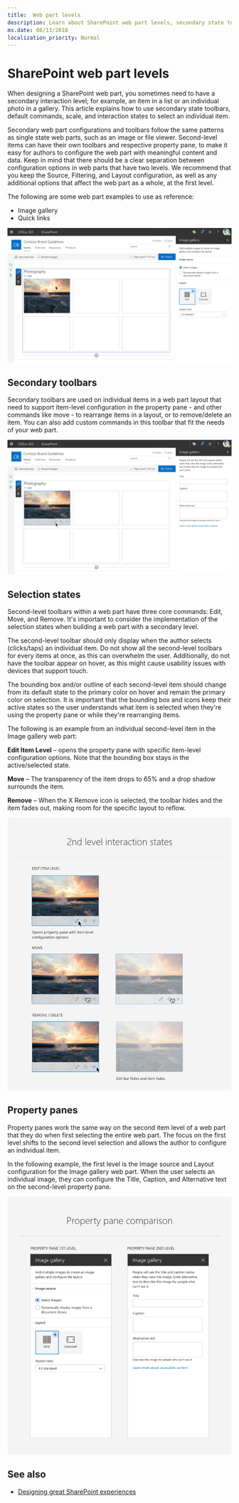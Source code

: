 ```yaml
---
title:  Web part levels
description: Learn about SharePoint web part levels, secondary state toolbars, and the selection model.
ms.date: 08/13/2018
localization_priority: Normal
---
```


# SharePoint web part levels

When designing a SharePoint web part, you sometimes need to have a secondary interaction level; for example, an item in a list or an individual photo in a gallery. This article explains how to use secondary state toolbars, default commands, scale, and interaction states to select an individual item.

Secondary web part configurations and toolbars follow the same patterns as single state web parts, such as an image or file viewer. Second-level items can have their own toolbars and respective property pane, to make it easy for authors to configure the web part with meaningful content and data. Keep in mind that there should be a clear separation between configuration options in web parts that have two levels. We recommend that you keep the Source, Filtering, and Layout configuration, as well as any additional options that affect the web part as a whole, at the first level. 

The following are some web part examples to use as reference:

- Image gallery
- Quick links

![Selection of an individual image in the Image Gallery web part with property pane open](../images/01_WebpartLevels_Overview.png)


## Secondary toolbars

Secondary toolbars are used on individual items in a web part layout that need to support item-level configuration in the property pane - and other commands like move - to rearrange items in a layout, or to remove/delete an item. You can also add custom commands in this toolbar that fit the needs of your web part.

![Edit state of Image Gallery web part with property pane open](../images/02_WebpartLevels_SecondLevel.png)

## Selection states

Second-level toolbars within a web part have three core commands: Edit, Move, and Remove. It's important to consider the implementation of the selection states when building a web part with a secondary level. 

The second-level toolbar should only display when the author selects (clicks/taps) an individual item. Do not show all the second-level toolbars for every items at once, as this can overwhelm the user. Additionally, do not have the toolbar appear on hover, as this might cause usability issues with devices that support touch.

The bounding box and/or outline of each second-level item should change from its default state to the primary color on hover and remain the primary color on selection. It is important that the bounding box and icons keep their active states so the user understands what item is selected when they're using the property pane or while they're rearranging items.

The following is an example from an individual second-level item in the Image gallery web part:

**Edit Item Level** – opens the property pane with specific item-level configuration options. Note that the bounding box stays in the active/selected state.

**Move** – The transparency of the item drops to 65% and a drop shadow surrounds the item.

**Remove** – When the X Remove icon is selected, the toolbar hides and the item fades out, making room for the specific layout to reflow.

![Selection states of a second level item, example individual image in the Image Gallery web part](../images/03_WebpartLevels_InteractionStates.png)

## Property panes

Property panes work the same way on the second item level of a web part that they do when first selecting the entire web part. The focus on the first level shifts to the second level selection and allows the author to configure an individual item.

In the following example, the first level is the Image source and Layout configuration for the Image gallery web part. When the user selects an individual image, they can configure the Title, Caption, and Alternative text on the second-level property pane.

![Property pane comparision between 1st and 2nd level](../images/04_WebpartLevels_PropertyPanes.png)

## See also

- [Designing great SharePoint experiences](design-guidance-overview.md)
